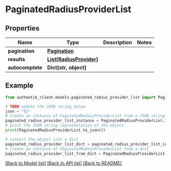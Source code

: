 # PaginatedRadiusProviderList


## Properties

Name | Type | Description | Notes
------------ | ------------- | ------------- | -------------
**pagination** | [**Pagination**](Pagination.md) |  | 
**results** | [**List[RadiusProvider]**](RadiusProvider.md) |  | 
**autocomplete** | **Dict[str, object]** |  | 

## Example

```python
from authentik_client.models.paginated_radius_provider_list import PaginatedRadiusProviderList

# TODO update the JSON string below
json = "{}"
# create an instance of PaginatedRadiusProviderList from a JSON string
paginated_radius_provider_list_instance = PaginatedRadiusProviderList.from_json(json)
# print the JSON string representation of the object
print(PaginatedRadiusProviderList.to_json())

# convert the object into a dict
paginated_radius_provider_list_dict = paginated_radius_provider_list_instance.to_dict()
# create an instance of PaginatedRadiusProviderList from a dict
paginated_radius_provider_list_from_dict = PaginatedRadiusProviderList.from_dict(paginated_radius_provider_list_dict)
```
[[Back to Model list]](../README.md#documentation-for-models) [[Back to API list]](../README.md#documentation-for-api-endpoints) [[Back to README]](../README.md)


